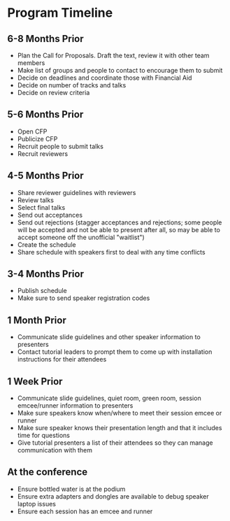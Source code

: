 # Program Timeline 

## 6-8 Months Prior 

- Plan the Call for Proposals. Draft the text, review it with other team members 
- Make list of groups and people to contact to encourage them to submit 
- Decide on deadlines and coordinate those with Financial Aid 
- Decide on number of tracks and talks 
- Decide on review criteria 

## 5-6 Months Prior 

- Open CFP 
- Publicize CFP 
- Recruit people to submit talks 
- Recruit reviewers 

## 4-5 Months Prior 

- Share reviewer guidelines with reviewers
- Review talks
- Select final talks 
- Send out acceptances 
- Send out rejections (stagger acceptances and rejections; some people will be accepted and not be able to present after all, so may be able to accept someone off the unofficial "waitlist")
- Create the schedule 
- Share schedule with speakers first to deal with any time conflicts 

## 3-4 Months Prior 

- Publish schedule 
- Make sure to send speaker registration codes 

## 1 Month Prior 

- Communicate slide guidelines and other speaker information to presenters 
- Contact tutorial leaders to prompt them to come up with installation instructions for their attendees 

## 1 Week Prior 

- Communicate slide guidelines, quiet room, green room, session emcee/runner information to presenters 
- Make sure speakers know when/where to meet their session emcee or runner 
- Make sure speaker knows their presentation length and that it includes time for questions 
- Give tutorial presenters a list of their attendees so they can manage communication with them 

## At the conference 

- Ensure bottled water is at the podium 
- Ensure extra adapters and dongles are available to debug speaker laptop issues 
- Ensure each session has an emcee and runner